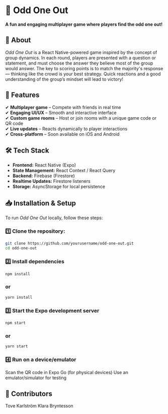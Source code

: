 # 🎲 Odd One Out

**A fun and engaging multiplayer game where players find the odd one out!**

## 📌 About

_Odd One Out_ is a React Native-powered game inspired by the concept of group dynamics. In each round, players are presented with a question or statement, and must choose the answer they believe most of the group would answer. The key to scoring points is to match the majority's response — thinking like the crowd is your best strategy. Quick reactions and a good understanding of the group’s mindset will lead to victory!

## 🚀 Features

✔ **Multiplayer game** – Compete with friends in real time  
✔ **Engaging UI/UX** – Smooth and interactive interface  
✔ **Custom game rooms** – Host or join rooms with a unique game code or QR code  
✔ **Live updates** – Reacts dynamically to player interactions  
✔ **Cross-platform** – Soon available on iOS and Android  

## 🛠️ Tech Stack

- **Frontend:** React Native (Expo)
- **State Management:** React Context / React Query
- **Backend:** Firebase (Firestore)
- **Realtime Updates:** Firestore listeners
- **Storage:** AsyncStorage for local persistence

## 📥 Installation & Setup

To run _Odd One Out_ locally, follow these steps:

### 1️⃣ Clone the repository:

```sh
git clone https://github.com/yourusername/odd-one-out.git
cd odd-one-out
```

### 2️⃣ Install dependencies

```sh
npm install
```

### or

```sh
yarn install
```

### 3️⃣ Start the Expo development server

```sh
npm start
```

### or

```sh
yarn start
```

### 4️⃣ Run on a device/emulator

Scan the QR code in Expo Go (for physical devices)
Use an emulator/simulator for testing

## 📌 Contributors

Tove Karlström
Klara Bryntesson
